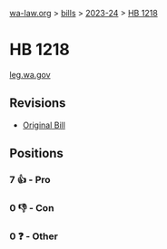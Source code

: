 [wa-law.org](/) > [bills](/bills/) > [2023-24](/bills/2023-24) > [HB 1218](/bills/2023-24/hb/1218/)

# HB 1218
[leg.wa.gov](https://app.leg.wa.gov/billsummary?BillNumber=1218&Year=2023&Initiative=false)

## Revisions
* [Original Bill](1/)

## Positions
### 7 👍 - Pro

### 0 👎 - Con

### 0 ❓ - Other
